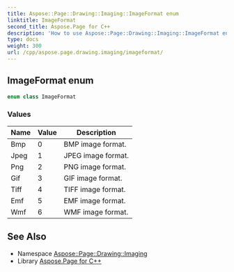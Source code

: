 ```yaml
---
title: Aspose::Page::Drawing::Imaging::ImageFormat enum
linktitle: ImageFormat
second_title: Aspose.Page for C++
description: 'How to use Aspose::Page::Drawing::Imaging::ImageFormat enum in C++.'
type: docs
weight: 300
url: /cpp/aspose.page.drawing.imaging/imageformat/
---
```

## ImageFormat enum




```cpp
enum class ImageFormat
```

### Values

| Name | Value | Description |
| --- | --- | --- |
| Bmp | 0 | BMP image format. |
| Jpeg | 1 | JPEG image format. |
| Png | 2 | PNG image format. |
| Gif | 3 | GIF image format. |
| Tiff | 4 | TIFF image format. |
| Emf | 5 | EMF image format. |
| Wmf | 6 | WMF image format. |

## See Also

* Namespace [Aspose::Page::Drawing::Imaging](../)
* Library [Aspose.Page for C++](../../)
